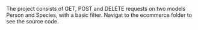The project consists of GET, POST and DELETE requests on two models Person and Species, with a basic filter. Navigat to the ecommerce folder to see the source code.
